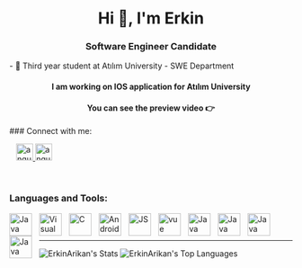 <h1 align="center">Hi 👋, I'm Erkin</h1>
<h3 align="center">Software Engineer Candidate</h3>
- 📖  Third year student at Atılım University - SWE Department
<h4 align="center"> I am working on  IOS application for Atılım University</h4>
<h4 align="center"> You can see the preview video 👉 <a href="https://firebasestorage.googleapis.com/v0/b/ake-app-95045.appspot.com/o/Ake%20App%20Preview%20Video.mp4?alt=media&token=28ed0f5f-b387-409b-8a10-2878ff2953d6" target="_blank" rel="noreferrer"></a></h4>
### Connect with me:


&nbsp;&nbsp;
<a href="https://www.linkedin.com/in/erkinar%C4%B1kan/" target="_blank" rel="noreferrer"> <img src="https://cdn.jsdelivr.net/gh/devicons/devicon@latest/icons/linkedin/linkedin-original.svg" alt="angular" width="30" height="30"/> </a> 
<a href="https://www.canva.com/design/DAF-18BejYA/xSfS-SfTMo_KHtDTzT0cOQ/view?utm_content=DAF-18BejYA&utm_campaign=designshare&utm_medium=link&utm_source=editor" target="_blank" rel="noreferrer"> <img src="https://cdn.jsdelivr.net/gh/devicons/devicon/icons/canva/canva-original.svg" alt="angular" width="30" height="30"/> </a> 

&nbsp;&nbsp;

### Languages and Tools:
<p align="left">
<img align="left" alt="Java" width="40" height="40" src="https://cdn.jsdelivr.net/gh/devicons/devicon@latest/icons/xcode/xcode-original.svg" style="padding-right:10px;" />
<img align="left" alt="Visual Studio Code"  width="40" height="40" src="https://cdn.jsdelivr.net/gh/devicons/devicon/icons/vscode/vscode-original.svg" style="padding-right:10px;" />
<img align="left" alt="C"  width="40" height="40" src="https://cdn.jsdelivr.net/gh/devicons/devicon/icons/c/c-original.svg" style="padding-right:10px;" />
<img align="left" alt="Android"  width="40" height="40" src="https://cdn.jsdelivr.net/gh/devicons/devicon@latest/icons/cplusplus/cplusplus-original.svg" style="padding-right:10px;" />
<img align="left" alt="JS"  width="40" height="40" src="https://cdn.jsdelivr.net/gh/devicons/devicon/icons/javascript/javascript-original.svg" style="padding-right:10px;" />
<img align="left" alt="vue"  width="40" height="40" src="https://cdn.jsdelivr.net/gh/devicons/devicon@latest/icons/swift/swift-original.svg" style="padding-right:10px;" />
<img align="left" alt="Java" width="40" height="40" src="https://cdn.jsdelivr.net/gh/devicons/devicon/icons/java/java-original.svg" style="padding-right:10px;" />
<img align="left" alt="Java" width="40" height="40" src="https://cdn.jsdelivr.net/gh/devicons/devicon@latest/icons/csharp/csharp-original.svg" style="padding-right:10px;" />
<img align="left" alt="Java" width="40" height="40" src="https://cdn.jsdelivr.net/gh/devicons/devicon@latest/icons/python/python-original.svg" style="padding-right:10px;" />
<img align="left" alt="Java" width="40" height="40" src="https://cdn.jsdelivr.net/gh/devicons/devicon@latest/icons/unity/unity-original.svg" style="padding-right:10px;" />





 
 </p>
 <br />
 <br />

---
![ErkinArikan's Stats](https://github-readme-stats.vercel.app/api?username=ErkinArikan&theme=vue-dark&show_icons=true&hide_border=true&count_private=true)
![ErkinArikan's Top Languages](https://github-readme-stats.vercel.app/api/top-langs/?username=ErkinArikan&theme=vue-dark&show_icons=true&hide_border=true&layout=compact)
 
